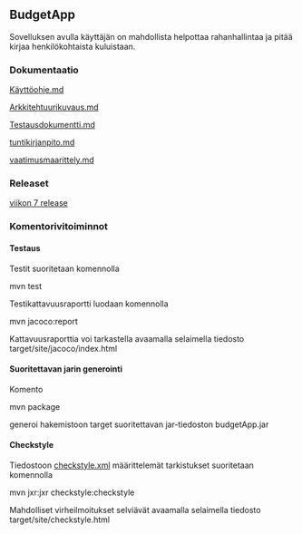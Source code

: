 ## BudgetApp


Sovelluksen avulla käyttäjän on mahdollista helpottaa rahanhallintaa ja 
pitää kirjaa henkilökohtaista kuluistaan.

### Dokumentaatio

[Käyttöohje.md](https://github.com/juleht/ot-harjoitustyo/blob/master/dokumentaatio/K%C3%A4ytt%C3%B6ohje.md)

[Arkkitehtuurikuvaus.md](https://github.com/juleht/ot-harjoitustyo/blob/master/dokumentaatio/Arkkitehtuurikuvaus.md)

[Testausdokumentti.md](https://github.com/juleht/ot-harjoitustyo/blob/master/dokumentaatio/Testausdokumentti.md)

[tuntikirjanpito.md](https://github.com/juleht/ot-harjoitustyo/blob/master/dokumentaatio/tuntikirjanpito.md)

[vaatimusmaarittely.md](https://github.com/juleht/ot-harjoitustyo/blob/master/dokumentaatio/vaatimusmaarittely.md)

### Releaset

[viikon 7 
release](https://github.com/juleht/ot-harjoitustyo/releases/tag/Viikko7)

### Komentorivitoiminnot

#### Testaus

Testit suoritetaan komennolla

mvn test

Testikattavuusraportti luodaan komennolla

mvn jacoco:report

Kattavuusraporttia voi tarkastella avaamalla selaimella tiedosto 
target/site/jacoco/index.html

#### Suoritettavan jarin generointi

Komento

mvn package

generoi hakemistoon target suoritettavan jar-tiedoston 
budgetApp.jar


#### Checkstyle

Tiedostoon [checkstyle.xml](https://github.com/juleht/ot-harjoitustyo/blob/master/Budget/checkstyle.xml) määrittelemät tarkistukset suoritetaan komennolla

mvn jxr:jxr checkstyle:checkstyle

Mahdolliset virheilmoitukset selviävät avaamalla selaimella tiedosto target/site/checkstyle.html
